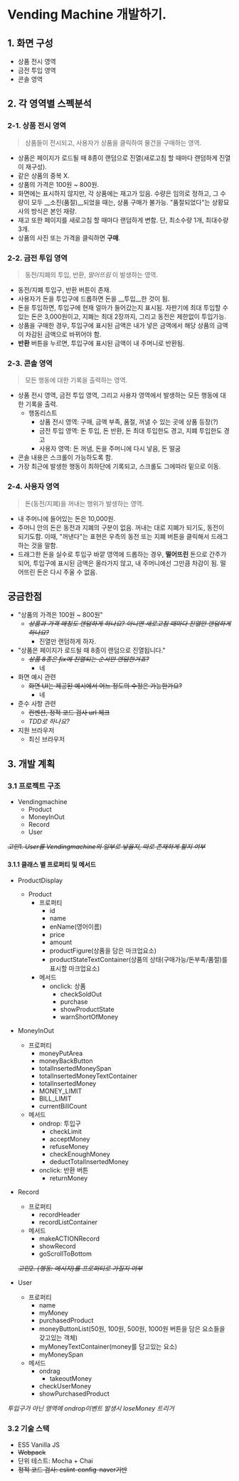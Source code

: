 # Vending Machine 개발하기.

## 1. 화면 구성

- 상품 전시 영역
- 금전 투입 영역
- 콘솔 영역





## 2. 각 영역별 스펙분석 

### 2-1. 상품 전시 영역

> 상품들이 전시되고, 사용자가 상품을 클릭하여 물건을 구매하는 영역.

- 상품은 페이지가 로드될 때 8종이 랜덤으로 진열(새로고침 할 때마다 랜덤하게 진열이 재구성).
- 같은 상품의 중복 X.
- 상품의 가격은 100원 ~ 800원.
- 화면에는 표시하지 않지만, 각 상품에는 재고가 있음. 수량은 임의로 정하고, 그 수량이 모두 __소진(품절)__되었을 때는, 상품 구매가 불가능. "품절되었다"는 상황묘사의 방식은 본인 재량.
- 재고 또한 페이지를 새로고침 할 때마다 랜덤하게 변함. 단, 최소수량 1개, 최대수량 3개.
- 상품의 사진 또는 가격을 클릭하면 __구매__.





### 2-2. 금전 투입 영역

> 동전/지폐의 투입, 반환, *떨어뜨림* 이 발생하는 영역.  

- 동전/지폐 투입구, 반환 버튼이 존재.
- 사용자가 돈을 투입구에 드롭하면 돈을 __투입__한 것이 됨.
- 돈을 투입하면, 투입구에 현재 얼마가 들어갔는지 표시됨. 자판기에 최대 투입할 수 있는 돈은 3,000원이고, 지폐는 최대 2장까지, 그리고 동전은 제한없이 투입가능.
- 상품을 구매한 경우, 투입구에 표시된 금액은 내가 넣은 금액에서 해당 상품의 금액이 차감된 금액으로 바뀌어야 함.
- __반환__ 버튼을 누르면, 투입구에 표시된 금액이 내 주머니로 반환됨.





### 2-3. 콘솔 영역

> 모든 행동에 대한 기록을 출력하는 영역.

- 상품 전시 영역, 금전 투입 영역, 그리고 사용자 영역에서 발생하는 모든 행동에 대한 기록을 출력.
  - 행동리스트
    - 상품 전시 영역: 구매, 금액 부족, 품절, 꺼낼 수 있는 곳에 상품 등장(?)
    - 금전 투입 영역: 돈 투입, 돈 반환, 돈 최대 투입한도 경고, 지폐 투입한도 경고
    - 사용자 영역: 돈 꺼냄, 돈을 주머니에 다시 넣음, 돈 떨굼
- 콘솔 내용은 스크롤이 가능하도록 함.
- 가장 최근에 발생한 행동이 최하단에 기록되고, 스크롤도 그에따라 밑으로 이동.




### 2-4. 사용자 영역

> 돈(동전/지폐)을 꺼내는 행위가 발생하는 영역.

- 내 주머니에 들어있는 돈은 10,000원. 
- 주머니 안의 돈은 동전과 지폐의 구분이 없음. 꺼내는 대로 지폐가 되기도, 동전이 되기도함. 이때, "꺼낸다"는 표현은 우측의 동전 또는 지폐 버튼을 클릭해서 드래그하는 것을 말함.
- 드래그한 돈을 실수로 투입구 바깥 영역에 드롭하는 경우, __떨어뜨린__ 돈으로 간주가 되어, 투입구에 표시된 금액은 올라가지 않고, 내 주머니에선 그만큼 차감이 됨. 떨어뜨린 돈은 다시 주울 수 없음.



## 궁금한점

- "상품의 가격은 100원 ~ 800원"
  - ~~*상품과 가격 매칭도 랜덤하게 하나요?* *아니면 새로고침 때마다 진열만 랜덤하게 하나요?*~~
    - 진열만 랜덤하게 하자.
- "상품은 페이지가 로드될 때 8종이 랜덤으로 진열됩니다."
  - ~~*상품 8종은 fix에 진열되는 순서만 랜덤한거죠?*~~
    - 네
- 화면 예시 관련
  - ~~화면 UI는 제공된 예시에서 어느 정도의 수정은 가능한가요?~~
    - 네
- 준수 사항 관련
  - ~~컨벤션, 정적 코드 검사 url 체크~~
  - *TDD로 하나요?*
- 지원 브라우저
  - 최신 브라우저



## 3. 개발 계획

### 3.1 프로젝트 구조

- Vendingmachine
  - Product
  - MoneyInOut
  - Record
  - User



*~~고민1. User를 Vendingmachine의 일부로 넣을지, 따로 존재하게 할지 여부~~*



#### 3.1.1 클래스 별 프로퍼티 및 메서드

- ProductDisplay

  - Product
    - 프로퍼티
      - id
      - name
      - enName(영어이름)
      - price
      - amount
      - productFigure(상품을 담은 마크업요소)
      - productStateTextContainer(상품의 상태(구매가능/돈부족/품절)를 표시할 마크업요소)
    - 메서드
      - onclick: 상품
        - checkSoldOut
        - purchase
        - showProductState
        - warnShortOfMoney

- MoneyInOut
  - 프로퍼티
    - moneyPutArea
    - moneyBackButton
    - totalInsertedMoneySpan
    - totalInsertedMoneyTextContainer
    - totalInsertedMoney
    - MONEY_LIMIT
    - BILL_LIMIT
    - currentBillCount
  - 메서드
    - ondrop: 투입구
      - checkLimit
      - acceptMoney
      - refuseMoney
      - checkEnoughMoney
      - deductTotalInsertedMoney
    - onclick: 반환 버튼
      - returnMoney

- Record
  - 프로퍼티
    - recordHeader
    - recordListContainer
  - 메서드
    - makeACTIONRecord
    - showRecord
    - goScrollToBottom

  *~~고민2. {행동: 메시지}를 프로퍼티로 가질지 여부~~*

- User

  - 프로퍼티
    - name
    - myMoney
    - purchasedProduct
    - moneyButtonList(50원, 100원, 500원, 1000원 버튼을 담은 요소들을 갖고있는 객체)
    - myMoneyTextContainer(money를 담고있는 요소)
    - myMoneySpan
  - 메서드
    - ondrag
      - takeoutMoney
    - checkUserMoney
    - showPurchasedProduct

*투입구가 아닌 영역에 ondrop이벤트 발생시 loseMoney 트리거*

### 3.2 기술 스택 

- ES5 Vanilla JS
- ~~Webpack~~
- 단위 테스트: Mocha + Chai
- ~~정적 코드 검사: eslint-config-naver기반~~



